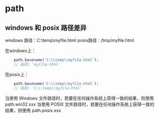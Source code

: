 # path

## windows 和 posix 路径差异

windows 路径：C:\\temp\\myfile.html
posix路径：/tmp/myfile.html

在windows上：

```js
    path.basename('C:\\temp\\myfile.html');
    // 返回: 'myfile.html'
```

在posix上：

```js
    path.basename('C:\\temp\\myfile.html');
    // 返回: 'C:\\temp\\myfile.html'
```

当使用 Windows 文件路径时，若要在任何操作系统上获得一致的结果，则使用 path.win32.xxx
当使用 POSIX 文件路径时，若要在任何操作系统上获得一致的结果，则使用 path.posix.xxx





